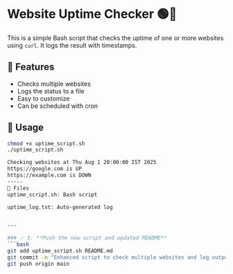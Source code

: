 # Website Uptime Checker 🟢🔴

This is a simple Bash script that checks the uptime of one or more websites using `curl`. It logs the result with timestamps.

## 🔧 Features
- Checks multiple websites
- Logs the status to a file
- Easy to customize
- Can be scheduled with cron

## 🚀 Usage

```bash
chmod +x uptime_script.sh
./uptime_script.sh

Checking websites at Thu Aug 1 20:00:00 IST 2025
https://google.com is UP
https://example.com is DOWN
-----
📁 Files
uptime_script.sh: Bash script

uptime_log.txt: Auto-generated log


---

### ✅ 3. **Push the new script and updated README**
```bash
git add uptime_script.sh README.md
git commit -m "Enhanced script to check multiple websites and log output"
git push origin main
